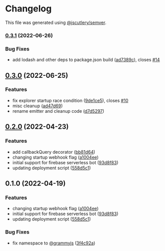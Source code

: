 # Changelog

This file was generated using [@jscutlery/semver](https://github.com/jscutlery/semver).

### [0.3.1](https://github.com/grammyjs/nestjs/compare/grammy-nestjs-0.3.0...grammy-nestjs-0.3.1) (2022-06-26)

### Bug Fixes

-   add lodash and other deps to package.json build ([ad7389c](https://github.com/grammyjs/nestjs/commit/ad7389c70cf9754482f6721638d140c5bc7c964a)), closes [#14](https://github.com/grammyjs/nestjs/issues/14)

## [0.3.0](https://github.com/grammyjs/nestjs/compare/grammy-nestjs-0.2.0...grammy-nestjs-0.3.0) (2022-06-25)

### Features

-   fix explorer startup race condition ([9de1ce5](https://github.com/grammyjs/nestjs/commit/9de1ce511cdcd052ae4dc83e19ad7a64fa6b1588)), closes [#10](https://github.com/grammyjs/nestjs/issues/10)
-   misc cleanup ([ad47d69](https://github.com/grammyjs/nestjs/commit/ad47d69252af646a92e3c44ab66a24e6c59e34ab))
-   rename emitter and cleanup code ([d7d5297](https://github.com/grammyjs/nestjs/commit/d7d529798ef2571dfe3e9b80cfbe145545dde6fc))

## [0.2.0](https://github.com/grammyjs/nestjs/compare/grammy-nestjs-0.1.0...grammy-nestjs-0.2.0) (2022-04-23)

### Features

-   add callbackQuery decorator ([bb81d64](https://github.com/grammyjs/nestjs/commit/bb81d643c64c36f19941f7b463749888f9ac05be))
-   changing startup webhook flag ([a1004ee](https://github.com/grammyjs/nestjs/commit/a1004ee343249fa4e845382f003b63ec3432b380))
-   initial support for firebase serverless bot ([93d8f83](https://github.com/grammyjs/nestjs/commit/93d8f8335b567979d0a5729d50dff07df36f0ee1))
-   updating deployment script ([558d5c1](https://github.com/grammyjs/nestjs/commit/558d5c165d4ff2546b50054bae26f3c599a836d5))

## 0.1.0 (2022-04-19)

### Features

-   changing startup webhook flag ([a1004ee](https://github.com/grammyjs/nestjs/commit/a1004ee343249fa4e845382f003b63ec3432b380))
-   initial support for firebase serverless bot ([93d8f83](https://github.com/grammyjs/nestjs/commit/93d8f8335b567979d0a5729d50dff07df36f0ee1))
-   updating deployment script ([558d5c1](https://github.com/grammyjs/nestjs/commit/558d5c165d4ff2546b50054bae26f3c599a836d5))

### Bug Fixes

-   fix namespace to [@grammyjs](https://github.com/grammyjs) ([3f4c92a](https://github.com/grammyjs/nestjs/commit/3f4c92a2b61a04779f633e6dc5157d793b07c2c3))
